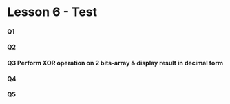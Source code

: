 # Lesson 6 - Test

#### Q1 

#### Q2 

#### Q3 Perform XOR operation on 2 bits-array & display result in decimal form

#### Q4 

#### Q5

